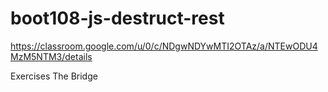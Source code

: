 # boot108-js-destruct-rest

https://classroom.google.com/u/0/c/NDgwNDYwMTI2OTAz/a/NTEwODU4MzM5NTM3/details

Exercises The Bridge

